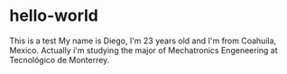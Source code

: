 # hello-world
This is a test
My name is Diego, I'm 23 years old and I'm from Coahuila, Mexico. Actually i'm studying the major of Mechatronics Engeneering at Tecnológico de Monterrey.
